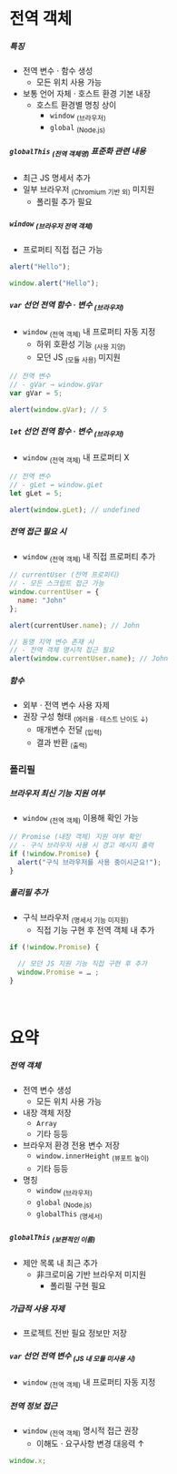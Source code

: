 전역 객체
====

##### 특징
- 전역 변수 · 함수 생성
  - 모든 위치 사용 가능
- 보통 언어 자체 · 호스트 환경 기본 내장
  - 호스트 환경별 명칭 상이
    - `window` <sub>(브라우저)</sub>
    - `global` <sub>(Node.js)</sub>

##### `globalThis` <sub>(전역 객체명)</sub> 표준화 관련 내용
- 최근 JS 명세서 추가
- 일부 브라우저 <sub>(Chromium 기반 외)</sub> 미지원
  - 폴리필 추가 필요

##### `window` <sub>(브라우저 전역 객체)</sub>
- 프로퍼티 직접 접근 가능
```javascript
alert("Hello");

window.alert("Hello");
```

##### `var` 선언 전역 함수 · 변수 <sub>(브라우저)</sub>
- `window` <sub>(전역 객체)</sub> 내 프로퍼티 자동 지정
  - 하위 호환성 기능 <sub>(사용 지양)</sub>
  - 모던 JS <sub>(모듈 사용)</sub> 미지원
```javascript
// 전역 변수
// - gVar → window.gVar
var gVar = 5;

alert(window.gVar); // 5
```

##### `let` 선언 전역 함수 · 변수 <sub>(브라우저)</sub>
- `window` <sub>(전역 객체)</sub> 내 프로퍼티 X
```javascript
// 전역 변수
// - gLet ↛ window.gLet
let gLet = 5;

alert(window.gLet); // undefined
```

##### 전역 접근 필요 시
- `window` <sub>(전역 객체)</sub> 내 직접 프로퍼티 추가
```javascript
// currentUser (전역 프로퍼티)
// - 모든 스크립트 접근 가능
window.currentUser = {
  name: "John"
};

alert(currentUser.name); // John

// 동명 지역 변수 존재 시
// - 전역 객체 명시적 접근 필요
alert(window.currentUser.name); // John
```

##### 함수
- 외부 · 전역 변수 사용 자제
- 권장 구성 형태 <sub>(에러율 · 테스트 난이도 ↓)</sub>
  - 매개변수 전달 <sub>(입력)</sub>
  - 결과 반환 <sub>(출력)</sub>

### 폴리필

##### 브라우저 최신 기능 지원 여부
- `window` <sub>(전역 객체)</sub> 이용해 확인 가능
```javascript
// Promise (내장 객체) 지원 여부 확인
// - 구식 브라우저 사용 시 경고 메시지 출력
if (!window.Promise) {
  alert("구식 브라우저를 사용 중이시군요!");
}
```

##### 폴리필 추가
- 구식 브라우저 <sub>(명세서 기능 미지원)</sub>
  - 직접 기능 구현 후 전역 객체 내 추가
```javascript
if (!window.Promise) {

  // 모던 JS 지원 기능 직접 구현 후 추가
  window.Promise = … ;
}
```

<br />

요약
====

##### 전역 객체
- 전역 변수 생성
  - 모든 위치 사용 가능
- 내장 객체 저장
  - `Array`
  - 기타 등등
- 브라우저 환경 전용 변수 저장
  - `window.innerHeight` <sub>(뷰포트 높이)</sub>
  - 기타 등등
- 명칭
  - `window` <sub>(브라우저)</sub>
  - `global` <sub>(Node.js)</sub>
  - `globalThis` <sub>(명세서)</sub>

##### `globalThis` <sub>(보편적인 이름)</sub>
- 제안 목록 내 최근 추가
  - 非크로미움 기반 브라우저 미지원
    - 폴리필 구현 필요

##### 가급적 사용 자제
- 프로젝트 전반 필요 정보만 저장

##### `var` 선언 전역 변수 <sub>(JS 내 모듈 미사용 시)</sub>
- `window` <sub>(전역 객체)</sub> 내 프로퍼티 자동 지정

##### 전역 정보 접근
- `window` <sub>(전역 객체)</sub> 명시적 접근 권장
  - 이해도 · 요구사항 변경 대응력 ↑
```javascript
window.x;
```
